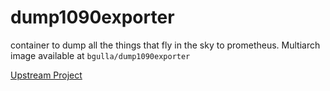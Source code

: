 # dump1090exporter
container to dump all the things that fly in the sky to prometheus. Multiarch image available at `bgulla/dump1090exporter`

[Upstream Project](https://github.com/claws/dump1090-exporter)
